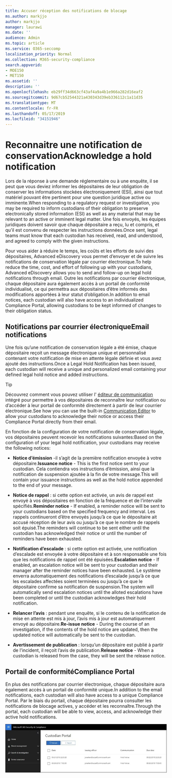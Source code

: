 ```yaml
---
title: Accuser réception des notifications de blocage
ms.author: markjjo
author: markjjo
manager: laurawi
ms.date: ''
audience: Admin
ms.topic: article
ms.service: O365-seccomp
localization_priority: Normal
ms.collection: M365-security-compliance
search.appverid:
- MOE150
- MET150
ms.assetid: ''
description: ''
ms.openlocfilehash: eb29ff34d663cf43af4a9a4b1e966a282d16eaf2
ms.sourcegitcommit: 9d67cb52544321a430343d39eb336112c1a11d35
ms.translationtype: MT
ms.contentlocale: fr-FR
ms.lasthandoff: 05/17/2019
ms.locfileid: "34151946"
---
```

# <a name="acknowledge-a-hold-notification"></a><span data-ttu-id="a0d0e-102">Reconnaitre une notification de conservation</span><span class="sxs-lookup"><span data-stu-id="a0d0e-102">Acknowledge a hold notification</span></span> 
<span data-ttu-id="a0d0e-103">Lors de la réponse à une demande réglementaire ou à une enquête, il se peut que vous deviez informer les dépositaires de leur obligation de conserver les informations stockées électroniquement (ESI), ainsi que tout matériel pouvant être pertinent pour une question juridique active ou imminente.</span><span class="sxs-lookup"><span data-stu-id="a0d0e-103">When responding to a regulatory request or investigation, you may be required to  inform custodians of their obligation to preserve electronically stored information (ESI) as well as any material that may be relevant to an active or imminent legal matter.</span></span> <span data-ttu-id="a0d0e-104">Une fois envoyés, les équipes juridiques doivent savoir que chaque dépositaire a reçu, lu et compris, et qu’il est convenu de respecter les instructions données.</span><span class="sxs-lookup"><span data-stu-id="a0d0e-104">Once sent, legal teams must know that each custodian has received, read, and understood, and agreed to comply with the given instructions.</span></span>

<span data-ttu-id="a0d0e-105">Pour vous aider à réduire le temps, les coûts et les efforts de suivi des dépositaires, Advanced eDiscovery vous permet d’envoyer et de suivre les notifications de conservation légale par courrier électronique.</span><span class="sxs-lookup"><span data-stu-id="a0d0e-105">To help reduce the time, cost, and effort of following up with your custodians,  Advanced eDiscovery allows you to send and follow-up on legal hold notifications through email.</span></span> <span data-ttu-id="a0d0e-106">Outre les notifications par courrier électronique, chaque dépositaire aura également accès à un portail de conformité individualisé, ce qui permettra aux dépositaires d’être informés des modifications apportées à leur statut d’obligation.</span><span class="sxs-lookup"><span data-stu-id="a0d0e-106">In addition to email notices, each custodian will also have access to an individualized Compliance Portal, allowing custodians to be kept informed of changes to their obligation status.</span></span>

## <a name="email-notifications"></a><span data-ttu-id="a0d0e-107">Notifications par courrier électronique</span><span class="sxs-lookup"><span data-stu-id="a0d0e-107">Email notifications</span></span>
<span data-ttu-id="a0d0e-108">Une fois qu’une notification de conservation légale a été émise, chaque dépositaire reçoit un message électronique unique et personnalisé contenant votre notification de mise en attente légale définie et vous avez ajouté des instructions.</span><span class="sxs-lookup"><span data-stu-id="a0d0e-108">Once a Legal Hold Notification has been issued, each custodian will receive a unique and personalized email containing your defined legal hold notice and added instructions.</span></span> 

> [!Tip] 
> <span data-ttu-id="a0d0e-109">Découvrez comment vous pouvez utiliser l' [éditeur de communication](using-communications-editor.md) intégré pour permettre à vos dépositaires de reconnaître leur notification ou d’accéder à leur portail de conformité directement à partir de leur courrier électronique.</span><span class="sxs-lookup"><span data-stu-id="a0d0e-109">See how you can use the built-in  [Communication Editor](using-communications-editor.md) to allow your custodians to acknowledge their notice or access their Compliance Portal directly from their email.</span></span>

<span data-ttu-id="a0d0e-110">En fonction de la configuration de votre notification de conservation légale, vos dépositaires peuvent recevoir les notifications suivantes:</span><span class="sxs-lookup"><span data-stu-id="a0d0e-110">Based on the configuration of your legal hold notification, your custodians may receive the following notices:</span></span> 

- <span data-ttu-id="a0d0e-111">**Notice d’émission** -il s’agit de la première notification envoyée à votre dépositaire.</span><span class="sxs-lookup"><span data-stu-id="a0d0e-111">**Issuance notice** - This is the first notice sent to your custodian.</span></span> <span data-ttu-id="a0d0e-112">Cela contiendra vos instructions d’émission, ainsi que la notification de suspension ajoutée à la fin de votre message.</span><span class="sxs-lookup"><span data-stu-id="a0d0e-112">This will contain your issuance instructions as well as the hold notice appended to the end of your message.</span></span>

- <span data-ttu-id="a0d0e-113">**Notice de rappel** : si cette option est activée, un avis de rappel est envoyé à vos dépositaires en fonction de la fréquence et de l’intervalle spécifiés.</span><span class="sxs-lookup"><span data-stu-id="a0d0e-113">**Reminder notice** - If enabled, a reminder notice will be sent to your custodians based on the specified frequency and interval.</span></span> <span data-ttu-id="a0d0e-114">Les rappels continueront d’être envoyés jusqu’à ce que le dépositaire ait accusé réception de leur avis ou jusqu’à ce que le nombre de rappels soit épuisé.</span><span class="sxs-lookup"><span data-stu-id="a0d0e-114">The reminders will continue to be sent either until the custodian has acknowledged their notice or until the number of reminders have been exhausted.</span></span>

- <span data-ttu-id="a0d0e-115">**Notification d’escalade** : si cette option est activée, une notification d’escalade est envoyée à votre dépositaire et à son responsable une fois que les notifications de rappel ont été épuisées.</span><span class="sxs-lookup"><span data-stu-id="a0d0e-115">**Escalation notice** - If enabled, an escalation notice will be sent to your custodian and their manager after the reminder notices have been exhausted.</span></span> <span data-ttu-id="a0d0e-116">Le système enverra automatiquement des notifications d’escalade jusqu’à ce que les escalades affectées soient terminées ou jusqu’à ce que le dépositaire confirme sa notification de suspension.</span><span class="sxs-lookup"><span data-stu-id="a0d0e-116">The system will automatically send escalation notices until the alloted escalations have been completed or until the custodian acknowledges their hold notification.</span></span>

- <span data-ttu-id="a0d0e-117">**Relancer l’avis** : pendant une enquête, si le contenu de la notification de mise en attente est mis à jour, l’avis mis à jour est automatiquement envoyé au dépositaire.</span><span class="sxs-lookup"><span data-stu-id="a0d0e-117">**Re-issue notice** - During the course of an investigation, if the contents of the hold notice are updated, then the updated notice will automatically be sent to the custodian.</span></span>

- <span data-ttu-id="a0d0e-118">**Avertissement de publication** : lorsqu’un dépositaire est publié à partir de l’incident, il reçoit l’avis de publication.</span><span class="sxs-lookup"><span data-stu-id="a0d0e-118">**Release notice** - When a custodian is released from the case, they will be sent the release notice.</span></span> 

## <a name="compliance-portal"></a><span data-ttu-id="a0d0e-119">Portail de conformité</span><span class="sxs-lookup"><span data-stu-id="a0d0e-119">Compliance Portal</span></span>
<span data-ttu-id="a0d0e-120">En plus des notifications par courrier électronique, chaque dépositaire aura également accès à un portail de conformité unique.</span><span class="sxs-lookup"><span data-stu-id="a0d0e-120">In addition to the email notifications, each custodian will also have access to a unique Compliance Portal.</span></span> <span data-ttu-id="a0d0e-121">Par le biais du portail, chaque dépositaire pourra consulter les notifications de blocage actives, y accéder et les reconnaître.</span><span class="sxs-lookup"><span data-stu-id="a0d0e-121">Through the portal, each custodian will be able to view, access, and acknowledge their active hold notifications.</span></span>

![Portail de conformité pour un dépositaire](../media/CustodianPortal.jpg)
